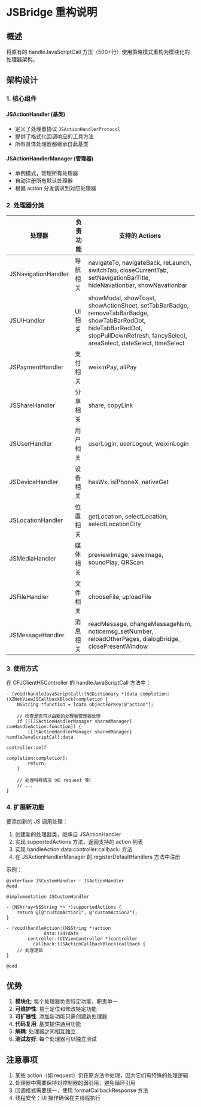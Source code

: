 # JSBridge 重构说明

## 概述
将原有的 handleJavaScriptCall 方法（500+行）使用策略模式重构为模块化的处理器架构。

## 架构设计

### 1. 核心组件

#### JSActionHandler (基类)
- 定义了处理器协议 `JSActionHandlerProtocol`
- 提供了格式化回调响应的工具方法
- 所有具体处理器都继承自此基类

#### JSActionHandlerManager (管理器)
- 单例模式，管理所有处理器
- 自动注册所有默认处理器
- 根据 action 分发请求到对应处理器

### 2. 处理器分类

| 处理器 | 负责功能 | 支持的 Actions |
|--------|---------|---------------|
| JSNavigationHandler | 导航相关 | navigateTo, navigateBack, reLaunch, switchTab, closeCurrentTab, setNavigationBarTitle, hideNavationbar, showNavationbar |
| JSUIHandler | UI相关 | showModal, showToast, showActionSheet, setTabBarBadge, removeTabBarBadge, showTabBarRedDot, hideTabBarRedDot, stopPullDownRefresh, fancySelect, areaSelect, dateSelect, timeSelect |
| JSPaymentHandler | 支付相关 | weixinPay, aliPay |
| JSShareHandler | 分享相关 | share, copyLink |
| JSUserHandler | 用户相关 | userLogin, userLogout, weixinLogin |
| JSDeviceHandler | 设备相关 | hasWx, isiPhoneX, nativeGet |
| JSLocationHandler | 位置相关 | getLocation, selectLocation, selectLocationCity |
| JSMediaHandler | 媒体相关 | previewImage, saveImage, soundPlay, QRScan |
| JSFileHandler | 文件相关 | chooseFile, uploadFile |
| JSMessageHandler | 消息相关 | readMessage, changeMessageNum, noticemsg_setNumber, reloadOtherPages, dialogBridge, closePresentWindow |

### 3. 使用方式

在 CFJClientH5Controller 的 handleJavaScriptCall 方法中：

```objc
- (void)handleJavaScriptCall:(NSDictionary *)data completion:(XZWebViewJSCallbackBlock)completion {
    NSString *function = [data objectForKey:@"action"];
    
    // 检查是否可以由新的处理器管理器处理
    if ([[JSActionHandlerManager sharedManager] canHandleAction:function]) {
        [[JSActionHandlerManager sharedManager] handleJavaScriptCall:data 
                                                          controller:self 
                                                          completion:completion];
        return;
    }
    
    // 处理特殊情况（如 request 等）
    // ...
}
```

### 4. 扩展新功能

要添加新的 JS 调用处理：

1. 创建新的处理器类，继承自 JSActionHandler
2. 实现 supportedActions 方法，返回支持的 action 列表
3. 实现 handleAction:data:controller:callback: 方法
4. 在 JSActionHandlerManager 的 registerDefaultHandlers 方法中注册

示例：
```objc
@interface JSCustomHandler : JSActionHandler
@end

@implementation JSCustomHandler

- (NSArray<NSString *> *)supportedActions {
    return @[@"customAction1", @"customAction2"];
}

- (void)handleAction:(NSString *)action 
              data:(id)data 
        controller:(UIViewController *)controller
          callback:(JSActionCallbackBlock)callback {
    // 处理逻辑
}

@end
```

## 优势

1. **模块化**: 每个处理器负责特定功能，职责单一
2. **可维护性**: 易于定位和修改特定功能
3. **可扩展性**: 添加新功能只需创建新处理器
4. **代码复用**: 基类提供通用功能
5. **解耦**: 处理器之间相互独立
6. **测试友好**: 每个处理器可以独立测试

## 注意事项

1. 某些 action（如 request）仍在原方法中处理，因为它们有特殊的处理逻辑
2. 处理器中需要保持对控制器的弱引用，避免循环引用
3. 回调格式需要统一，使用 formatCallbackResponse 方法
4. 线程安全：UI 操作确保在主线程执行